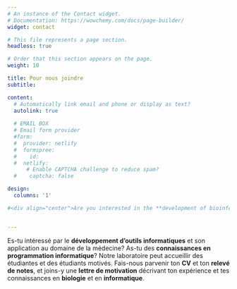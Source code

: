 ```yaml
---
# An instance of the Contact widget.
# Documentation: https://wowchemy.com/docs/page-builder/
widget: contact

# This file represents a page section.
headless: true

# Order that this section appears on the page.
weight: 10

title: Pour nous joindre
subtitle:

content:
  # Automatically link email and phone or display as text?
  autolink: true
  
  # EMAIL BOX
  # Email form provider
  #form:
  #  provider: netlify
  #  formspree:
  #    id:
  #  netlify:
      # Enable CAPTCHA challenge to reduce spam?
  #    captcha: false

design:
  columns: '1'

#<div align="center">Are you interested in the **development of bioinformatics tools** and its application to medicine? Do you have **skills in computer programming**? Our lab could welcome motivated students. Send us your **resume** and **transcript**. Join a **cover letter** to let us know about your knowledge and experience in **biology** and **coding**.</div>


---
```


Es-tu intéressé par le **développement d’outils informatiques** et son application au domaine de la médecine? As-tu des **connaissances en programmation informatique**? Notre laboratoire peut accueillir des étudiantes et des étudiants motivés. Fais-nous parvenir ton **CV** et ton **relevé de notes**, et joins-y une **lettre de motivation** décrivant ton expérience et tes connaissances en **biologie** et en **informatique**.
